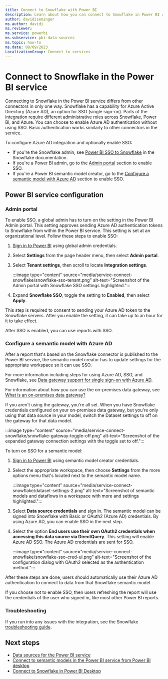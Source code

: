 ```yaml
---
title: Connect to Snowflake with Power BI
description: Learn about how you can connect to Snowflake in Power BI and configure with Azure Active Directory for SSO authentication or a gateway.
author: davidiseminger
ms.author: davidi
ms.reviewer: 
ms.service: powerbi
ms.subservice: pbi-data-sources
ms.topic: how-to
ms.date: 08/09/2023
LocalizationGroup: Connect to services
---
```

# Connect to Snowflake in the Power BI service

Connecting to Snowflake in the Power BI service differs from other connectors in only one way. Snowflake has a capability for Azure Active Directory (Azure AD), an option for SSO (single sign-on). Parts of the integration require different administrative roles across Snowflake, Power BI, and Azure. You can choose to enable Azure AD authentication without using SSO. Basic authentication works similarly to other connectors in the service.

To configure Azure AD integration and optionally enable SSO:

* If you're the Snowflake admin, see [Power BI SSO to Snowflake](https://docs.snowflake.com/en/user-guide/oauth-powerbi.html) in the Snowflake documentation.
* If you're a Power BI admin, go to the [Admin portal](service-connect-snowflake.md#admin-portal) section to enable SSO.
* If you're a Power BI semantic model creator, go to the [Configure a semantic model with Azure AD](service-connect-snowflake.md#configure-a-dataset-with-azure-ad) section to enable SSO.

## Power BI service configuration

### Admin portal

To enable SSO, a global admin has to turn on the setting in the Power BI Admin portal. This setting approves sending Azure AD authentication tokens to Snowflake from within the Power BI service. This setting is set at an organizational level. Follow these steps to enable SSO:

1. [Sign in to Power BI](https://app.powerbi.com) using global admin credentials.
1. Select **Settings** from the page header menu, then select **Admin portal**.
1. Select **Tenant settings**, then scroll to locate **Integration settings**.

   :::image type="content" source="media/service-connect-snowflake/snowflake-sso-tenant.png" alt-text="Screenshot of the Admin portal with Snowflake SSO settings highlighted.":::

1. Expand **Snowflake SSO**, toggle the setting to **Enabled**, then select **Apply**.

This step is required to consent to sending your Azure AD token to the  Snowflake  servers. After you enable the setting, it can take up to an hour for it to take effect.

After SSO is enabled, you can use reports with SSO.

### Configure a semantic model with Azure AD

After a report that's based on the Snowflake connector is published to the Power BI service, the semantic model creator has to update settings for the appropriate workspace so it can use SSO.

For more information including steps for using Azure AD, SSO, and Snowflake, see [Data gateway support for single sign-on with Azure AD](https://powerbi.microsoft.com/blog/announcing-data-gateway-support-for-single-sign-on-sso-with-azure-active-directory/).

For information about how you can use the on-premises data gateway, see [What is an on-premises data gateway?](service-gateway-onprem.md)

If you aren't using the gateway, you're all set. When you have Snowflake credentials configured on your on-premises data gateway, but you're only using that data source in your model, switch the Dataset settings to off on the gateway for that data model.

:::image type="content" source="media/service-connect-snowflake/snowflake-gateway-toggle-off.png" alt-text="Screenshot of the expanded gateway connection settings with the toggle set to off.":::

To turn on SSO for a semantic model:

1. [Sign in to Power BI](https://app.powerbi.com) using semantic model creator credentials.
1. Select the appropriate workspace, then choose **Settings** from the more options menu that's located next to the semantic model name.

   :::image type="content" source="media/service-connect-snowflake/dataset-settings-2.png" alt-text="Screenshot of semantic models and dataflows in a workspace with more and settings highlighted.":::

1. Select **Data source credentials** and sign in. The semantic model can be signed into Snowflake with Basic or OAuth2 (Azure AD) credentials. By using Azure AD, you can enable SSO in the next step.
1. Select the option **End users use their own OAuth2 credentials when accessing this data source via DirectQuery**. This setting will enable Azure AD SSO. The Azure AD credentials are sent for SSO.

   :::image type="content" source="media/service-connect-snowflake/snowflake-sso-cred-ui.png" alt-text="Screenshot of the configuration dialog with OAuth2 selected as the authentication method.":::

After these steps are done, users should automatically use their Azure AD authentication to connect to data from that Snowflake semantic model.

If you choose not to enable SSO, then users refreshing the report will use the credentials of the user who signed in, like most other Power BI reports.

### Troubleshooting

If you run into any issues with the integration, see the Snowflake [troubleshooting guide](https://docs.snowflake.com/en/user-guide/oauth-powerbi.html#troubleshooting).

## Next steps

* [Data sources for the Power BI service](service-get-data.md)
* [Connect to semantic models in the Power BI service from Power BI desktop](desktop-report-lifecycle-datasets.md)
* [Connect to Snowflake in Power BI Desktop](/power-query/connectors/snowflake)
